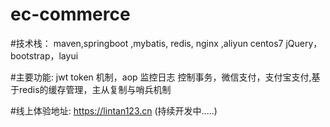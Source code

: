 # ec-commerce

#技术栈：
  maven,springboot ,mybatis, redis, nginx ,aliyun centos7
  jQuery，bootstrap，layui

#主要功能:
  jwt token 机制，aop 监控日志 控制事务，微信支付，支付宝支付,基于redis的缓存管理，主从复制与哨兵机制
 
#线上体验地址:
  https://lintan123.cn (持续开发中.....) 

